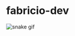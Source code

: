 # fabricio-dev
![snake gif](https://github.com/fabriciobramalho/fabriciobramalho/blob/output/github-contribution-grid-snake.gif)
